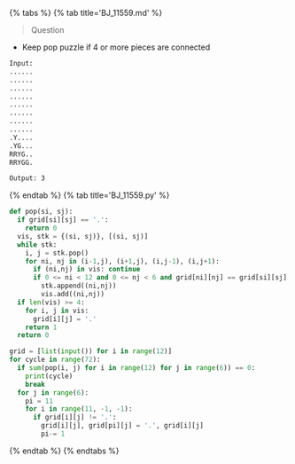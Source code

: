 {% tabs %}
{% tab title='BJ_11559.md' %}

> Question

* Keep pop puzzle if 4 or more pieces are connected

```txt
Input:
......
......
......
......
......
......
......
......
.Y....
.YG...
RRYG..
RRYGG.

Output: 3
```

{% endtab %}
{% tab title='BJ_11559.py' %}

```py
def pop(si, sj):
  if grid[si][sj] == '.':
    return 0
  vis, stk = {(si, sj)}, [(si, sj)]
  while stk:
    i, j = stk.pop()
    for ni, nj in (i-1,j), (i+1,j), (i,j-1), (i,j+1):
      if (ni,nj) in vis: continue
      if 0 <= ni < 12 and 0 <= nj < 6 and grid[ni][nj] == grid[si][sj]:
        stk.append((ni,nj))
        vis.add((ni,nj))
  if len(vis) >= 4:
    for i, j in vis:
      grid[i][j] = '.'
    return 1
  return 0

grid = [list(input()) for i in range(12)]
for cycle in range(72):
  if sum(pop(i, j) for i in range(12) for j in range(6)) == 0:
    print(cycle)
    break
  for j in range(6):
    pi = 11
    for i in range(11, -1, -1):
      if grid[i][j] != '.':
        grid[i][j], grid[pi][j] = '.', grid[i][j]
        pi-= 1
```

{% endtab %}
{% endtabs %}
